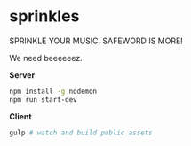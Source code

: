 # sprinkles

SPRINKLE YOUR MUSIC. SAFEWORD IS MORE!

We need beeeeeez.

**Server**
```bash
npm install -g nodemon
npm run start-dev
```

**Client**
```bash
gulp # watch and build public assets
```

